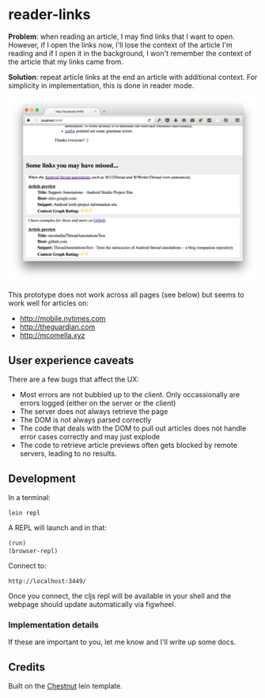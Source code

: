 # reader-links
**Problem**: when reading an article, I may find links that I want to open.
However, if I open the links now, I'll lose the
context of the article I'm reading and if I open it in the background,
I won't remember the context of the article that my links came from.

**Solution**: repeat article links at the end an article with additional
context. For simplicity in implementation, this is done in reader mode.

![screenshot](readme-res/screenshot.png)

This prototype does not work across all pages (see below) but seems to
work well for articles on:
* http://mobile.nytimes.com
* http://theguardian.com
* http://mcomella.xyz

## User experience caveats
There are a few bugs that affect the UX:
* Most errors are not bubbled up to the client. Only occassionally are errors
logged (either on the server or the client)
* The server does not always retrieve the page
* The DOM is not always parsed correctly
* The code that deals with the DOM to pull out articles does not handle error
cases correctly and may just explode
* The code to retrieve article previews often gets blocked by remote servers,
leading to no results.

## Development
In a terminal:

    lein repl

A REPL will launch and in that:

    (run)
    (browser-repl)

Connect to:

    http://localhost:3449/

Once you connect, the cljs repl will be available in your shell and the
webpage should update automatically via figwheel.

### Implementation details
If these are important to you, let me know and I'll write up some docs.

## Credits
Built on the [Chestnut][] lein template.

[Chestnut]: https://github.com/plexus/chestnut
